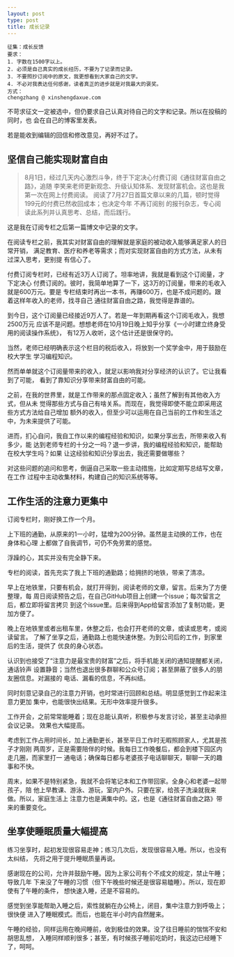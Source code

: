 ```yaml
---
layout: post
type: post
title: 成长记录
---
```


```
征集：成长反馈
要求：
1. 字数在1500字以上。
2. 必须是自己真实的成长经历，不要为了记录而记录。
3. 不要照抄订阅中的原文，我更想看到大家自己的文字。
4. 不必对我表达任何感谢，读者真正的进步就是对我最大的褒奖。
方式：
chengzhang @ xinshengdaxue.com
```

不苛求征文一定被选中，但仍要求自己认真对待自己的文字和记录。所以在投稿的同时，也
会在自己的博客里发表。

若是能收到编辑的回信和修改意见，再好不过了。

## 坚信自己能实现财富自由

> 8月1日，经过几天内心激烈斗争，终于下定决心付费订阅《通往财富自由之路》，追随
  李笑来老师更新观念、升级认知体系、发现财富机会。这也是我第一次在网上付费阅读。
  阅读了7月27日首篇文章以来的几篇，顿时觉得199元的付费已然收回成本；也决定今年
  不再订阅别 的报刊杂志，专心阅读此系列并认真思考、总结，而后践行。

这是我在订阅专栏之后第一篇博文中记录的文字。

在阅读专栏之前，我其实对财富自由的理解就是家庭的被动收入能够满足家人的日常开销，
满足教育、医疗和养老等需求；而对实现财富自由的方式方法，从未有过深入思考，更别提
有信心了。

付费订阅专栏时，已经有近3万人订阅了。坦率地讲，我就是看到这个订阅量，才下定决心
付费订阅的。彼时，我简单地算了一下，这3万的订阅量，带来的毛收入就是600万元。要是
专栏结束时再出一本书，再赚600万，也是不成问题的。跟着这样年收入的老师，找寻自己
通往财富自由之路，我觉得是靠谱的。

到今日，这个订阅量已经接近9万人了。若是一年到期再看这个订阅毛收入，我想2500万元
应该不是问题。想想老师在10月19日晚上知乎分享《一小时建立终身受用的阅读操作系统》，
有12万人收听，这个估计还是很保守的。

当然，老师已经明确表示这个栏目的税后收入，将放到一个奖学金中，用于鼓励在校大学生
学习编程知识。

然而单单就这个订阅量带来的收入，就足以影响我对分享经济的认识了。它让我看到了可能，
看到了靠知识分享带来财富自由的可能。

之前，在我的世界里，就是工作带来的那点固定收入；虽然了解到有其他收入方式，但从未
觉得那些方式与自己有啥关系。而现在，我觉得即使不能立即采用这些方式方法给自己增加
额外的收入，但至少可以运用在自己当前的工作和生活之中，为未来提供了可能。

进而，扪心自问，我自工作以来的编程经验和知识，如果分享出去，所带来收入有多少，能
达到老师专栏的十分之一吗？退一步讲，我的编程经验和知识，能帮助在校大学生吗？如果
让这经验和知识分享出去，我还需要做哪些？

对这些问题的追问和思考，倒逼自己采取一些主动措施，比如定期写总结写文章，在工作
过程中主动收集材料，构建自己的知识系统等等。

## 工作生活的注意力更集中

订阅专栏时，刚好换工作一个月。

上下班的通勤，从原来的1一小时，猛增为200分钟。虽然是主动换的工作，也在身体和心理
上都做了自我调节，可仍不免劳累的感觉。

浮躁的心，其实并没有完全静下来。

专栏的阅读，首先充实了我上下班的通勤路；给拥挤的地铁，带来了清凉。

早上在地铁里，只要有机会，就打开得到，阅读老师的文章，留言。后来为了方便整理，每
周日阅读预告之后，在自己GitHub项目上创建一个issue；每次留言之后，都立即将留言拷贝
到这个issue里。后来得到App给留言添加了复制功能，更加方便了。

晚上在地铁里或者出租车里，休整之后，也会打开老师的文章，或读或思考，或阅读留言。
了解了坐享之后，通勤路上也能快速休整。为到公司后的工作，到家里后的生活，提供了
优良的身心状态。

认识到也接受了“注意力是最宝贵的财富”之后，将手机能关闭的通知提醒都关闭，通话铃声
设置静音；当然也退出很多群聊和公众号订阅；甚至屏蔽了很多人的朋友圈信息。对漏接的
电话、漏看的信息，不再纠结。

同时刻意记录自己的注意力开销，也时常进行回顾和总结。明显感觉到工作起来注意力更加
集中，也能很快出结果。无形中效率提升很多。

工作开会，之前常常能睡着；现在总能认真听，积极参与发言讨论，甚至主动承担会议记录。
效果也大幅提高。

考虑到工作占用时间长，加上通勤更长，甚至平日工作时无暇照顾家人，尤其是孩子才刚刚
两周岁，正是需要陪伴的时候。我每日工作晚餐后，都会到楼下园区内走几圈，而家里打一
通电话；确保每日都与老婆孩子电话聊聊天，聊聊一天的趣事和不快。

周末，如果不是特别紧急，我就不会将笔记本和工作带回家。全身心和老婆一起带孩子，陪
他上早教课、游泳、游玩，室内户外。只要在家，给孩子洗澡就我来做。所以，家庭生活上
注意力也是满集中的。这，也是《通往财富自由之路》带来的重要变化。

## 坐享使睡眠质量大幅提高

练习坐享时，起初发现很容易走神；练习几次后，发现很容易入睡。所以，也没有太纠结，
先将之用于提升睡眠质量再说。

感谢现在的公司，允许并鼓励午睡。因为上家公司有个不成文的规定，禁止午睡；导致几年
下来没了午睡的习惯（但下午晚些时候还是很容易瞌睡）。所以，现在即使有了午睡的条件，
想快速入睡，还是不容易的。

感觉到坐享能帮助入睡之后，索性就躺在办公椅上，闭目，集中注意力到呼吸上；很快便
进入了睡眠模式。而后，也能在半小时内自然醒来。

午睡的经验，同样运用在晚间睡前，收到极佳的效果。没了往日睡前的惴惴不安和胡思乱想，
入睡同样顺利很多；甚至，有时候孩子睡前吃奶时，我这边已经睡下了，呵呵。
